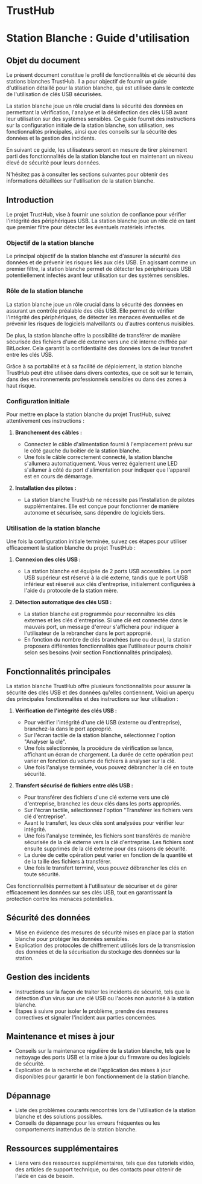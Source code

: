 # TrustHub 

# Station Blanche : Guide d'utilisation 

## Objet du document
Le présent document constitue le profil de fonctionnalités et de sécurité des stations blanches TrustHub. Il a pour objectif de fournir un guide d'utilisation détaillé pour la station blanche, qui est utilisée dans le contexte de l'utilisation de clés USB sécurisées.

La station blanche joue un rôle crucial dans la sécurité des données en permettant la vérification, l'analyse et la désinfection des clés USB avant leur utilisation sur des systèmes sensibles. Ce guide fournit des instructions sur la configuration initiale de la station blanche, son utilisation, ses fonctionnalités principales, ainsi que des conseils sur la sécurité des données et la gestion des incidents.

En suivant ce guide, les utilisateurs seront en mesure de tirer pleinement parti des fonctionnalités de la station blanche tout en maintenant un niveau élevé de sécurité pour leurs données.

N'hésitez pas à consulter les sections suivantes pour obtenir des informations détaillées sur l'utilisation de la station blanche.

## Introduction

Le projet TrustHub, vise à fournir une solution de confiance pour vérifier l'intégrité des périphériques USB. La station blanche joue un rôle clé en tant que premier filtre pour détecter les éventuels matériels infectés.

### Objectif de la station blanche

Le principal objectif de la station blanche est d'assurer la sécurité des données et de prévenir les risques liés aux clés USB. En agissant comme un premier filtre, la station blanche permet de détecter les périphériques USB potentiellement infectés avant leur utilisation sur des systèmes sensibles.

### Rôle de la station blanche

La station blanche joue un rôle crucial dans la sécurité des données en assurant un contrôle préalable des clés USB. Elle permet de vérifier l'intégrité des périphériques, de détecter les menaces éventuelles et de prévenir les risques de logiciels malveillants ou d'autres contenus nuisibles.

De plus, la station blanche offre la possibilité de transférer de manière sécurisée des fichiers d'une clé externe vers une clé interne chiffrée par BitLocker. Cela garantit la confidentialité des données lors de leur transfert entre les clés USB.

Grâce à sa portabilité et à sa facilité de déploiement, la station blanche TrustHub peut être utilisée dans divers contextes, que ce soit sur le terrain, dans des environnements professionnels sensibles ou dans des zones à haut risque.

### Configuration initiale

Pour mettre en place la station blanche du projet TrustHub, suivez attentivement ces instructions :

1. **Branchement des câbles :**
   - Connectez le câble d'alimentation fourni à l'emplacement prévu sur le côté gauche du boîtier de la station blanche.
   - Une fois le câble correctement connecté, la station blanche s'allumera automatiquement. Vous verrez également une LED s'allumer à côté du port d'alimentation pour indiquer que l'appareil est en cours de démarrage.

2. **Installation des pilotes :**
   - La station blanche TrustHub ne nécessite pas l'installation de pilotes supplémentaires. Elle est conçue pour fonctionner de manière autonome et sécurisée, sans dépendre de logiciels tiers.


### Utilisation de la station blanche

Une fois la configuration initiale terminée, suivez ces étapes pour utiliser efficacement la station blanche du projet TrustHub :

1. **Connexion des clés USB :**
   - La station blanche est équipée de 2 ports USB accessibles. Le port USB supérieur est réservé à la clé externe, tandis que le port USB inférieur est réservé aux clés d'entreprise, initialement configurées à l'aide du protocole de la station mère.

2. **Détection automatique des clés USB :**
   - La station blanche est programmée pour reconnaître les clés externes et les clés d'entreprise. Si une clé est connectée dans le mauvais port, un message d'erreur s'affichera pour indiquer à l'utilisateur de la rebrancher dans le port approprié.
   - En fonction du nombre de clés branchées (une ou deux), la station proposera différentes fonctionnalités que l'utilisateur pourra choisir selon ses besoins (voir section Fonctionnalités principales).


## Fonctionnalités principales

La station blanche TrustHub offre plusieurs fonctionnalités pour assurer la sécurité des clés USB et des données qu'elles contiennent. Voici un aperçu des principales fonctionnalités et des instructions sur leur utilisation :

1. **Vérification de l'intégrité des clés USB :**
   - Pour vérifier l'intégrité d'une clé USB (externe ou d'entreprise), branchez-la dans le port approprié.
   - Sur l'écran tactile de la station blanche, sélectionnez l'option "Analyser la clé".
   - Une fois sélectionnée, la procédure de vérification se lance, affichant un écran de chargement. La durée de cette opération peut varier en fonction du volume de fichiers à analyser sur la clé.
   - Une fois l'analyse terminée, vous pouvez débrancher la clé en toute sécurité.


2. **Transfert sécurisé de fichiers entre clés USB :**
   - Pour transférer des fichiers d'une clé externe vers une clé d'entreprise, branchez les deux clés dans les ports appropriés.
   - Sur l'écran tactile, sélectionnez l'option "Transférer les fichiers vers clé d'entreprise".
   - Avant le transfert, les deux clés sont analysées pour vérifier leur intégrité.
   - Une fois l'analyse terminée, les fichiers sont transférés de manière sécurisée de la clé externe vers la clé d'entreprise. Les fichiers sont ensuite supprimés de la clé externe pour des raisons de sécurité.
   - La durée de cette opération peut varier en fonction de la quantité et de la taille des fichiers à transférer.
   - Une fois le transfert terminé, vous pouvez débrancher les clés en toute sécurité.
     
Ces fonctionnalités permettent à l'utilisateur de sécuriser et de gérer efficacement les données sur ses clés USB, tout en garantissant la protection contre les menaces potentielles.


## Sécurité des données
- Mise en évidence des mesures de sécurité mises en place par la station blanche pour protéger les données sensibles.
- Explication des protocoles de chiffrement utilisés lors de la transmission des données et de la sécurisation du stockage des données sur la station.

## Gestion des incidents
- Instructions sur la façon de traiter les incidents de sécurité, tels que la détection d'un virus sur une clé USB ou l'accès non autorisé à la station blanche.
- Étapes à suivre pour isoler le problème, prendre des mesures correctives et signaler l'incident aux parties concernées.

## Maintenance et mises à jour
- Conseils sur la maintenance régulière de la station blanche, tels que le nettoyage des ports USB et la mise à jour du firmware ou des logiciels de sécurité.
- Explication de la recherche et de l'application des mises à jour disponibles pour garantir le bon fonctionnement de la station blanche.

## Dépannage
- Liste des problèmes courants rencontrés lors de l'utilisation de la station blanche et des solutions possibles.
- Conseils de dépannage pour les erreurs fréquentes ou les comportements inattendus de la station blanche.

## Ressources supplémentaires
- Liens vers des ressources supplémentaires, tels que des tutoriels vidéo, des articles de support technique, ou des contacts pour obtenir de l'aide en cas de besoin.
